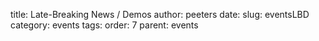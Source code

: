 title: Late-Breaking News / Demos
author: peeters
date:
slug: eventsLBD
category: events
tags:
order: 7
parent: events
